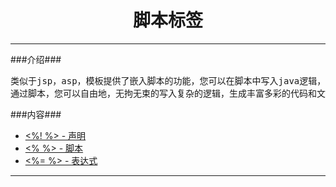 # <div align="center">脚本标签</div> #

----------

###介绍###

<pre>
类似于jsp，asp，模板提供了嵌入脚本的功能，您可以在脚本中写入java逻辑，并输出，您的逻辑。
通过脚本，您可以自由地，无拘无束的写入复杂的逻辑，生成丰富多彩的代码和文档。
</pre>

###内容###

* <a href="script-declare.html"><%! %> - 声明</a>
* <a href="script-script.html"><% %> - 脚本</a>
* <a href="script-expression.html"><%= %> - 表达式</a>

----------